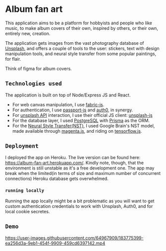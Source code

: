# Album fan art 

This application aims to be a platform for hobbyists and people who like music, to make album covers of their own, inspired by others, or their own, entirely new, creation.

The application gets images from the vast photography database of [Unsplash](https://www.unsplash.com), and offers a couple of tools to the user: stickers, text with design manipulation tools, and neural style transfer from some popular paintings, for flair.

Think of figma for album covers.

## `Technologies used`

The application is built on top of Node/Express JS and React.
 - For web canvas manipulation, I use [fabric-js](http://fabricjs.com/).
 - For authentication, I use [passport-js](https://www.passportjs.org/) and [auth0](https://auth0.com/), in synergy.
 - For [unsplash API](https://unsplash.com/developers) interaction, I use their official JS client: [unsplash-js](https://github.com/unsplash/unsplash-js)
 - For the database layer, I used [PostgreSQL](https://www.postgresql.org/) with [Prisma](https://www.prisma.io/) as the ORM.
 - For the [Neural Style Transfer(NST)](https://en.wikipedia.org/wiki/Neural_style_transfer), I used Google Brain's NST model, made available through [magenta.js](https://magenta.tensorflow.org/js-announce), and riding on [tensorflow.js](https://www.tensorflow.org/js).

## `Deployment`

I deployed the app on Heroku. The live version can be found here: https://album-fan-art.herokuapp.com/.
Kindly note, though, that the environment is still unstable as it's a free development one. The app may break when the limited(in terms of size and maximum number of concurrent connections) Heroku database gets overwhelmed.

### `running locally`

Running the app locally might be a bit problematic as you will want to get custom authentication credentials to work with Unsplash, Auth0, and for local cookie secretes.

## `Demo`

https://user-images.githubusercontent.com/64967909/183775399-ea256d3a-9eb1-454f-9909-459cd6397142.mp4

